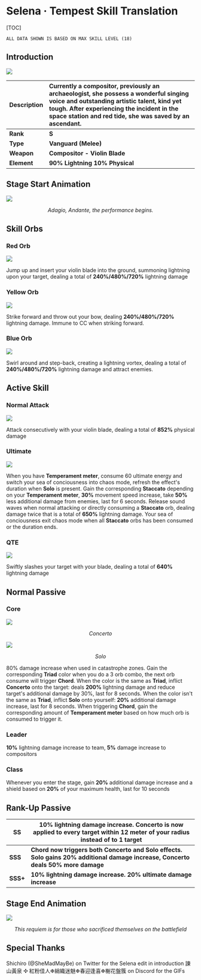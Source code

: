 # Selena · Tempest Skill Translation

[TOC]

```
ALL DATA SHOWN IS BASED ON MAX SKILL LEVEL (18)
```



## Introduction

![](https://cdn.discordapp.com/attachments/781334106830536715/815006276467163186/PicsArt_02-26-10.44.44.png)

| Description | Currently a compositor, previously an archaeologist, she possess a wonderful singing voice and outstanding artistic talent, kind yet tough. After experiencing the incident in the space station and red tide, she was saved by an ascendant. |
| ----------- | :----------------------------------------------------------- |
| **Rank**    | **S**                                                        |
| **Type**    | **Vanguard (Melee)**                                         |
| **Weapon**  | **Compositor - Violin Blade**                                |
| **Element** | **90% Lightning 10% Physical**                               |



## Stage Start Animation

![](https://cdn.discordapp.com/attachments/781334106830536715/814845359075229766/-.gif)

<div style="text-align: center;"><em>Adagio, Andante, the performance begins.</em></div>



## Skill Orbs

### Red Orb

![](https://cdn.discordapp.com/attachments/781334106830536715/814843516400304148/-.gif)

Jump up and insert your violin blade into the ground, summoning lightning upon your target, dealing a total of **240%/480%/720%** lightning damage



### Yellow Orb

![](https://cdn.discordapp.com/attachments/781334106830536715/814843215483240468/-.gif)

Strike forward and throw out your bow, dealing **240%/480%/720%** lightning damage. Immune to CC when striking forward.



### Blue Orb

![](https://cdn.discordapp.com/attachments/781334106830536715/814843360874856448/-.gif)

Swirl around and step-back, creating a lightning vortex, dealing a total of **240%/480%/720%** lightning damage and attract enemies.



## Active Skill

### Normal Attack

![](https://cdn.discordapp.com/attachments/781334106830536715/814844149882552320/-.gif)

Attack consecutively with your violin blade, dealing a total of **852%** physical damage



### Ultimate

![](https://cdn.discordapp.com/attachments/781334106830536715/814843111007584256/-.gif)

When you have **Temperament meter**, consume 60 ultimate energy and switch your sea of conciousness into chaos mode, refresh the effect's duration when **Solo** is present. Gain the corresponding **Staccato** depending on your **Temperament meter**, **30%** movement speed increase, take **50%** less additional damage from enemies, last for 6 seconds. Release sound waves when normal attacking or directly consuming a **Staccato** orb, dealing damage twice that is a total of **650%** lightning damage. Your sea of conciousness exit chaos mode when all **Staccato** orbs has been consumed or the duration ends.



### QTE

![](https://cdn.discordapp.com/attachments/781334106830536715/814842618441498674/QTE.gif)

Swiftly slashes your target with your blade, dealing a total of **640%** lightning damage



## Normal Passive

### Core

![](https://cdn.discordapp.com/attachments/781334106830536715/814843786860953610/-31-.gif)

<div style="text-align: center;"><em>Concerto</em></div>



![](https://cdn.discordapp.com/attachments/781334106830536715/814843919468068885/-31-.gif)

<div style="text-align: center;"><em>Solo</em></div>



80% damage increase when used in catastrophe zones. Gain the corresponding **Triad** color when you do a 3 orb combo, the next orb consume will trigger **Chord**. When the color is the same as **Triad**, inflict **Concerto** onto the target: deals **200%** lightning damage and reduce target's additional damage by 30%, last for 8 seconds. When the color isn't the same as **Triad**, inflict **Solo** onto yourself: **20%** additional damage increase, last for 8 seconds. When triggering **Chord**, gain the corresponding amount of **Temperament meter** based on how much orb is consumed to trigger it.



### Leader

**10%** lightning damage increase to team, **5%** damage increase to compositors



### Class 

Whenever you enter the stage, gain **20%** additional damage increase and a shield based on **20%** of your maximum health, last for 10 seconds



## Rank-Up Passive

| SS       | 10% lightning damage increase. Concerto is now applied to every target within 12 meter of your radius instead of to 1 target |
| -------- | ------------------------------------------------------------ |
| **SSS**  | **Chord now triggers both Concerto and Solo effects. Solo gains 20% additional damage increase, Concerto deals 50% more damage** |
| **SSS+** | **10% lightning damage increase. 20% ultimate damage increase** |



## Stage End Animation

![](https://cdn.discordapp.com/attachments/781334106830536715/814844547417899018/-.gif)

<div style="text-align: center;"><em>This requiem is for those who sacrificed themselves on the battlefield</em></div>



## Special Thanks

Shichiro (@SheMadMayBe) on Twitter for the Selena edit in introduction
諫山黃泉 ✣ 紅粉佳人❉綃織迷魅❉春迎逢喜❉榭花盤簇 on Discord for the GIFs


